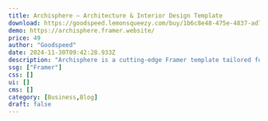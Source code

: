 ```yaml
---
title: Archisphere — Architecture & Interior Design Template
download: https://goodspeed.lemonsqueezy.com/buy/1b6c8e48-475e-4837-ad79-37d6301eba0c
demo: https://archisphere.framer.website/
price: 49
author: "Goodspeed"
date: 2024-11-30T09:42:28.933Z
description: "Archisphere is a cutting-edge Framer template tailored for architecture firms and interior design companies seeking to showcase their projects with elegance and sophistication. Boasting a sleek and contemporary design."
ssg: ["Framer"]
css: []
ui: []
cms: []
category: [Business,Blog]
draft: false
---
```


